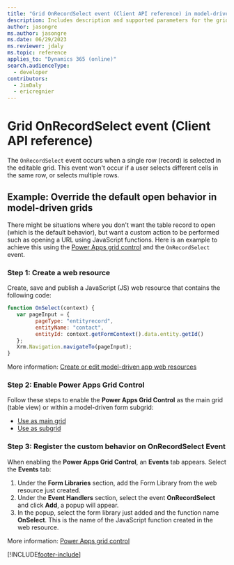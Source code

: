 ```yaml
---
title: "Grid OnRecordSelect event (Client API reference) in model-driven apps| MicrosoftDocs"
description: Includes description and supported parameters for the grid OnRecordSelect event.
author: jasongre
ms.author: jasongre
ms.date: 06/29/2023
ms.reviewer: jdaly
ms.topic: reference
applies_to: "Dynamics 365 (online)"
search.audienceType: 
  - developer
contributors:
  - JimDaly
  - ericregnier
---
```

# Grid OnRecordSelect event (Client API reference)

The `OnRecordSelect` event occurs when a single row (record) is selected in the editable grid. This event won't occur if a user selects different cells in the same row, or selects multiple rows.

## Example: Override the default open behavior in model-driven grids

There might be situations where you don't want the table record to open (which is the default behavior), but want a custom action to be performed such as opening a URL using JavaScript functions. Here is an example to achieve this using the [Power Apps grid control](../../../../../maker/model-driven-apps/the-power-apps-grid-control.md) and the `OnRecordSelect` event.

### Step 1: Create a web resource

Create, save and publish a JavaScript (JS) web resource that contains the following code:

```JavaScript
function OnSelect(context) {
   var pageInput = {
         pageType: "entityrecord",
         entityName: "contact",
         entityId: context.getFormContext().data.entity.getId()   
   };
   Xrm.Navigation.navigateTo(pageInput);
}
```

More information: [Create or edit model-driven app web resources](../../../../../maker/model-driven-apps/create-edit-web-resources.md)

### Step 2: Enable Power Apps Grid Control

Follow these steps to enable the **Power Apps Grid Control** as the main grid (table view) or within a model-driven form subgrid:

- [Use as main grid](../../../../../maker/model-driven-apps/the-power-apps-grid-control.md#add-the-power-apps-grid-control-to-views-for-an-entity)
- [Use as subgrid](../../../../../maker/model-driven-apps/the-power-apps-grid-control.md#add-the-power-apps-grid-control-to-a-subgrid)

### Step 3: Register the custom behavior on OnRecordSelect Event

When enabling the **Power Apps Grid Control**, an **Events** tab appears. Select the **Events** tab:

1. Under the **Form Libraries** section, add the Form Library from the web resource just created.
1. Under the **Event Handlers** section, select the event **OnRecordSelect** and click **Add**, a popup will appear.
1. In the popup, select the form library just added and the function name **OnSelect**. This is the name of the JavaScript function created in the web resource.


More information: [Power Apps grid control](../../../../../maker/model-driven-apps/the-power-apps-grid-control.md)



[!INCLUDE[footer-include](../../../../../includes/footer-banner.md)]
